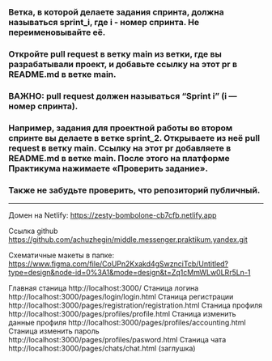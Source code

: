 ### Ветка, в которой делаете задания спринта, должна называться sprint_i, где i - номер спринта. Не переименовывайте её.

### Откройте pull request в ветку main из ветки, где вы разрабатывали проект, и добавьте ссылку на этот pr в README.md в ветке main. 
### ВАЖНО: pull request должен называться “Sprint i” (i — номер спринта).

### Например, задания для проектной работы во втором спринте вы делаете в ветке sprint_2. Открываете из неё pull request в ветку main. Ссылку на этот pr добавляете в README.md в ветке main. После этого на платформе Практикума нажимаете «Проверить задание».

### Также не забудьте проверить, что репозиторий публичный.
---
Домен на Netlify: https://zesty-bombolone-cb7cfb.netlify.app

Ссылка github https://github.com/achuzhegin/middle.messenger.praktikum.yandex.git



Схематичные макеты в папке: https://www.figma.com/file/CoUPn2Kxakd4gSwznciTcb/Untitled?type=design&node-id=0%3A1&mode=design&t=Zq1cMmWLw0LRr5Ln-1

Главная станица http://localhost:3000/
Станица логина http://localhost:3000/pages/login/login.html
Станица регистрации http://localhost:3000/pages/registration/registration.html
Станица профиля http://localhost:3000/pages/profiles/profile.html
Станица изменить данные профиля http://localhost:3000/pages/profiles/accounting.html
Станица изменить пароль http://localhost:3000/pages/profiles/pasword.html
Станица чата http://localhost:3000/pages/chats/chat.html (заглушка)


